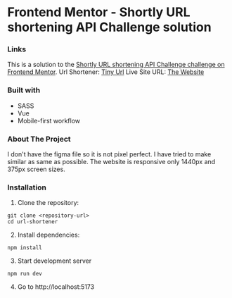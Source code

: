 # Frontend Mentor - Shortly URL shortening API Challenge solution

### Links

This is a solution to the [Shortly URL shortening API Challenge challenge on Frontend Mentor](https://www.frontendmentor.io/challenges/url-shortening-api-landing-page-2ce3ob-G).
Url Shortener: [Tiny Url](https://tinyurl.com/)
Live Site URL: [The Website](https://url-shortener5039.netlify.app/)

### Built with

- SASS
- Vue
- Mobile-first workflow

### About The Project

I don't have the figma file so it is not pixel perfect. I have tried to make similar as same as possible. The website is responsive only 1440px and 375px screen sizes.

### Installation

1. Clone the repository:

```
git clone <repository-url>
cd url-shortener
```

2. Install dependencies:

```
npm install
```

3. Start development server

```
npm run dev
```

4. Go to http://localhost:5173
